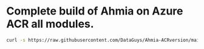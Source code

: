 # Complete build of Ahmia on Azure ACR all modules.

```bash
curl -s https://raw.githubusercontent.com/DataGuys/Ahmia-ACRversion/main/deploy_to_azure.sh | bash
```
